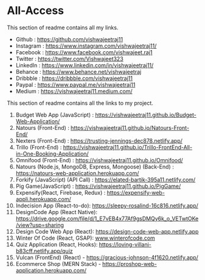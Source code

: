 # All-Access
This section of readme contains all my links.    
- Github : https://github.com/vishwajeetraj11
- Instagram : https://www.instagram.com/vishwajeetraj11/
- Facebook : https://www.facebook.com/vishwajeet.raj1
- Twitter : https://twitter.com/Vishwajeet323
- LinkedIn : https://www.linkedin.com/in/vishwajeetraj11/
- Behance : https://www.behance.net/vishwajeetraj
- Dribbble : https://dribbble.com/vishwajeetraj11
- Paypal : https://www.paypal.me/vishwajeetraj11  
- Medium : https://vishwajeetraj11.medium.com/  
   


This section of readme contains all the links to my project.

1.  Budget Web App (JavaScript) : https://vishwajeetraj11.github.io/Budget-Web-Application/
2.  Natours (Front-End) : https://vishwajeetraj11.github.io/Natours-Front-End/
3.  Nexters (Front-End) : https://trusting-jennings-dec878.netlify.app/
4.  Trillo (Front-End) : https://vishwajeetraj11.github.io/Trillo-FrontEnd-All-in-One-Booking-Application/
5.  Omnifood (Front-End) : https://vishwajeetraj11.github.io/Omnifood/
6.  Natours (Node.js, MongoDB, Express, Mongoose) (Back-End) : https://natours-web-application.herokuapp.com/
7.  Forkify (JavaScript) (API Call) : https://elated-bartik-395a11.netlify.com/
8.  Pig Game(JavaScript) : https://vishwajeetraj11.github.io/PigGame/ 
9.  Expensify(React, Firebase, Redux) : https://expensify-web-appli.herokuapp.com/
10. Indecision App (React-to-do): https://sleepy-rosalind-16c816.netlify.app/
11. DesignCode App (React Native): https://drive.google.com/file/d/1_E7vEB4x77Af9gsDMQy6k_o_VETwtOKe/view?usp=sharing
12. Design Code Web App (React): https://design-code-web-app.netlify.app
13. Winter Of Code (React, GSAP): www.winterofcode.com 
14. Quiz Application (React, Hooks): https://loving-villani-b83cff.netlify.app/quiz
15. Vulcan (FrontEnd) (React) - https://gracious-johnson-4f1620.netlify.app/  
16. Ecommerce Shop (MERN Stack) - https://proshop-web-application.herokuapp.com/  
